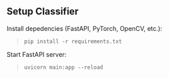 ## Setup Classifier
Install depedencies (FastAPI, PyTorch, OpenCV, etc.):
>`pip install -r requirements.txt`

Start FastAPI server:
>`uvicorn main:app --reload`